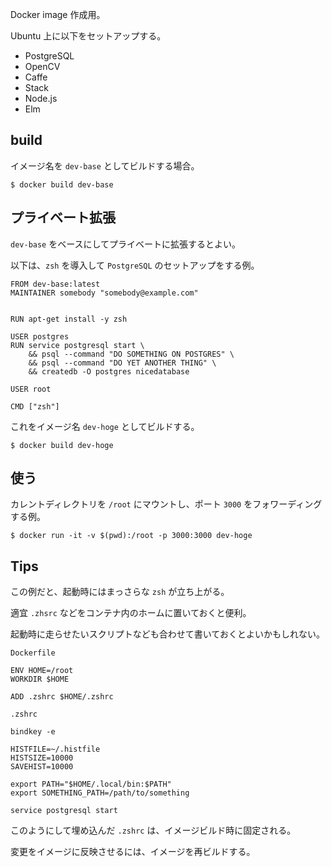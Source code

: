 Docker image 作成用。

Ubuntu 上に以下をセットアップする。

- PostgreSQL
- OpenCV
- Caffe
- Stack
- Node.js
- Elm


## build

イメージ名を `dev-base` としてビルドする場合。

```
$ docker build dev-base
```

## プライベート拡張

`dev-base` をベースにしてプライベートに拡張するとよい。

以下は、`zsh` を導入して `PostgreSQL` のセットアップをする例。

```
FROM dev-base:latest
MAINTAINER somebody "somebody@example.com"


RUN apt-get install -y zsh

USER postgres
RUN service postgresql start \
    && psql --command "DO SOMETHING ON POSTGRES" \
    && psql --command "DO YET ANOTHER THING" \
    && createdb -O postgres nicedatabase

USER root

CMD ["zsh"]
```

これをイメージ名 `dev-hoge` としてビルドする。

```
$ docker build dev-hoge
```


## 使う

カレントディレクトリを `/root` にマウントし、ポート `3000` をフォワーディングする例。

```
$ docker run -it -v $(pwd):/root -p 3000:3000 dev-hoge
```


## Tips

この例だと、起動時にはまっさらな `zsh` が立ち上がる。

適宜 `.zhsrc` などをコンテナ内のホームに置いておくと便利。

起動時に走らせたいスクリプトなども合わせて書いておくとよいかもしれない。

`Dockerfile`
```
ENV HOME=/root
WORKDIR $HOME

ADD .zshrc $HOME/.zshrc
```

`.zshrc`
```
bindkey -e

HISTFILE=~/.histfile
HISTSIZE=10000
SAVEHIST=10000

export PATH="$HOME/.local/bin:$PATH"
export SOMETHING_PATH=/path/to/something

service postgresql start
```

このようにして埋め込んだ `.zshrc` は、イメージビルド時に固定される。

変更をイメージに反映させるには、イメージを再ビルドする。
